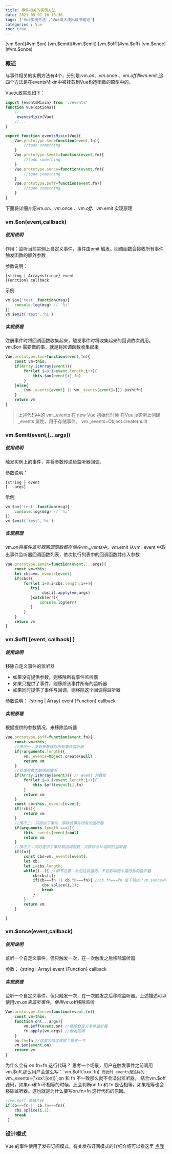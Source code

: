```yaml
---
title: 事件相关的实例方法
date: 2021-05-07 16:18:36
tags: ['Vue实例方法','Vue深入浅出读书笔记']
categories : Vue
toc: true
---
```


[vm.$on](#vm.$on)
[vm.$emit](#vm.$emit)
[vm.$off](#vm.$off)
[vm.$once](#vm.$once)

### 概述
与事件相关的实例方法有4个，分别是:vm.$on 、 vm.$once 、vm.$off 和 vm.$emit,这四个方法是在eventsMixin中被挂载到Vue构造函数的原型中的。

Vue大致实现如下：
```js
import {eventsMixin} from './events'
function Vue(options){
    //....
     eventsMixin(Vue)
    //...
}
```
```js
export function eventsMixin(Vue){
    Vue.prototype.$on=function(event,fn){
        //todo something
    }
    Vue.prototype.$emit=function(event,fn){
        //todo something
    }
    Vue.prototype.$once=function(event,fn){
        //todo something
    }
    Vue.prototype.$off=function(event,fn){
        //todo something
    }
}
```

下面将详细介绍vm.$on 、 vm.$once 、vm.$off 、vm.$emit 实现原理

### <div id="vm.$on">vm.$on(event,callback)</div>

##### 使用说明

作用：监听当前实例上自定义事件，事件由emit 触发。回调函数会接收所有事件触发函数的额外参数

参数说明：
```
{string | Array<string>} event
{Function} callback
```

示例:
```js
vm.$on('test',function(msg){
    console.log(msg) // 'hi'
})
vm.$emit('test','hi')
```

##### 实现原理
注册事件时将回调函数收集起来，触发事件时将收集起来的回调依次调用。
vm.$on 需要做的事，就是将回调函数收集起来

```js
Vue.prototype.$on=function(event,fn){
    const vm=this;
    if(Array.isArray(event)){
        for(let i=0;i<event.length;i++){
            this.$on(event[i],fn)
        }
    }else{
        (vm._events[event] || vm._events[event]=[]).push(fn)
    }
    return vm
}
```
> 上述代码中的 vm._events 在 new Vue 初始化时候 在Vue.js实例上创建_events 属性，用于存储事件。 vm._events=Object.create(null)


### <div id="vm.$emit">vm.$emit(event,[...args])</div>

##### 使用说明
触发实例上的事件，并将参数传递给监听器回调。

参数说明：
```
{string } event
[...args]
```

示例:
```js
vm.$on('test',function(msg){
    console.log(msg) // 'hi'
})
vm.$emit('test','hi')
```
##### 实现原理
vm.$on 将事件监听器回调函数都存储在vm._events 中，vm.$emit 从vm._event 中取出事件监听器回调函数列表，依次执行列表中的回调函数并传入参数

```js
Vue.prototype.$emit=function(event,...args){
    const vm=this;
    let cbs=vm._events[event]
    if(cbs){
        for(let i=0;i<cbs.length;i++){
           try{
                cbs[i].apply(vm,args)
           }catch(err){
               console.log(err)
           }
        }
    }
    return vm
}
```


### <div id="vm.$off">vm.$off( [event, callback] )</div>
##### 使用说明
移除自定义事件的监听器
- 如果没有提供参数，则移除所有事件监听器
- 如果只提供了事件，则移除该事件所有的监听器
- 如果同时提供了事件与回调，则移除这个回调得监听器

参数说明：
{string | Array<string>} event
{Function} callback

##### 实现原理
根据提供的参数情况，来移除监听器
```js
Vue.prototype.$off=function(event,fn){
    const vm=this;
    //情况一：没有参数移除所有事件监听器
    if(!arguments.length){ 
        vm._events=Object.create(null)
        return vm
    }
    //处理参数为数组的情况
    if(Array.isArray(event)){ // event 为数组
        for(let i=0;i<event.length;i++){
            this.$off(event[i],fn)
        }
        return vm
    }
    const cb=this._events[event];
    if(!cbs){
        return vm
    }
    //情况二: 只提供了事件，移除该事件所有的监听器
    if(arguments.length ===1){ 
        this._events[event]=null
        return vm
    }
    //情况三：同时提供了事件和回调函数，只移除与fn相同的监听器
    if(fn){ 
        const cbs=vm._events[event];
        let cb;
        let i=cbs.length;
        while(i--){ //细节注意：从后往前遍历，不会影响到未遍历到的监听器
            cb=cbs[i];
            if(cb===fn || cb.fn===fn){ //cb.fn===fn 是干啥的？vm.$once中具体讲解
                cbs.splice(i,1);
                break
            }
        }
        return vm
    }

}
```

### <div id="vm.$once">vm.$once(event,callback)</div>

##### 使用说明
监听一个自定义事件，但只触发一次，在一次触发之后移除监听器

参数：
{string | Array<string>} event
{Function} callback

##### 实现原理
监听一个自定义事件，但只触发一次，在一次触发之后移除监听器。上述描述可以使用vm.$on 来监听事件， 使用vm.$off移除监听

```js
Vue.prototype.$once=function(event,fn){
    const vm=this;
    function on(...args){
        vm.$off(event,on) //移除自定义事件监听器
        fn.apply(vm,args) //触发回调
    }
    on.fn=fn //这里为啥这样呢？思考一下
    vm.$on(event,on)
    return vm
}
```

为什么会有 on.fn=fn  这行代码？
思考一个场景，用户在触发事件之前调用vm.$off,那么用户会这么写：`vm.$off('xxx',fn)`
而此时_events是这样的：`vm._events={'xxx':[on]}`,on 和 fn 不一致那么就不会溢出监听器。
结合vm.$off源码，如果on和fn不相等的时候，还会判断on.fn 和 fn 是否相等，如果相等也会移除监听器。这也就是为什么要写on.fn=fn 这行代码的原因。

```js
//vm.$off 源码片段
if(cb===fn || cb.fn===fn){
    cbs.splice(i,1);
    break
 }
```
### 设计模式
Vue 的事件使用了发布订阅模式，有关发布订阅模式的详细介绍可以看这里 [点我](https://www.cnblogs.com/lovesong/p/5272752.html)
